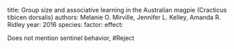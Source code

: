 title: Group size and associative learning in the Australian magpie (Cracticus tibicen dorsalis)
authors: Melanie O. Mirville, Jennifer L. Kelley, Amanda R. Ridley
year: 2016
species: 
factor:
effect:

Does not mention sentinel behavior, #Reject 

